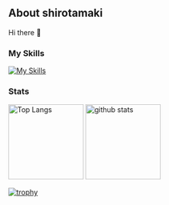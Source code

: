 ## About shirotamaki
Hi there 👋

### My Skills

[![My Skills](https://skillicons.dev/icons?i=html,css,ruby,rails,js,ts,react,nextjs,vue,postgres,vercel,sass,tailwind,jest,githubactions)](https://skillicons.dev)


### Stats

<p align="left"> 
  <img alt="Top Langs" height="150px" src="https://github-readme-stats.vercel.app/api/top-langs/?username=shirotamaki&layout=compact&show_icons=true" />
  <img alt="github stats" height="150px" src="https://github-readme-stats.vercel.app/api?username=shirotamaki" />
</p>

[![trophy](https://github-profile-trophy.vercel.app/?username=shirotamaki&margin-w=5&column=5)](https://github.com/shirotamaki/)


<!--
**shirotamaki/shirotamaki** is a ✨ _special_ ✨ repository because its `README.md` (this file) appears on your GitHub profile.

Here are some ideas to get you started:

- 🔭 I’m currently working on ...
- 🌱 I’m currently learning ...
- 👯 I’m looking to collaborate on ...
- 🤔 I’m looking for help with ...
- 💬 Ask me about ...
- 📫 How to reach me: ...
- 😄 Pronouns: ...
- ⚡ Fun fact: ...
-->
